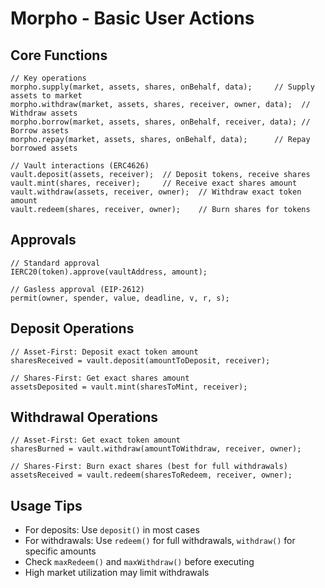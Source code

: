 # Morpho - Basic User Actions

## Core Functions
```solidity
// Key operations
morpho.supply(market, assets, shares, onBehalf, data);     // Supply assets to market
morpho.withdraw(market, assets, shares, receiver, owner, data);  // Withdraw assets
morpho.borrow(market, assets, shares, onBehalf, receiver, data); // Borrow assets
morpho.repay(market, assets, shares, onBehalf, data);      // Repay borrowed assets

// Vault interactions (ERC4626)
vault.deposit(assets, receiver);  // Deposit tokens, receive shares
vault.mint(shares, receiver);     // Receive exact shares amount
vault.withdraw(assets, receiver, owner);  // Withdraw exact token amount
vault.redeem(shares, receiver, owner);    // Burn shares for tokens
```

## Approvals
```solidity
// Standard approval
IERC20(token).approve(vaultAddress, amount);

// Gasless approval (EIP-2612)
permit(owner, spender, value, deadline, v, r, s);
```

## Deposit Operations
```solidity
// Asset-First: Deposit exact token amount
sharesReceived = vault.deposit(amountToDeposit, receiver);

// Shares-First: Get exact shares amount
assetsDeposited = vault.mint(sharesToMint, receiver);
```

## Withdrawal Operations
```solidity
// Asset-First: Get exact token amount
sharesBurned = vault.withdraw(amountToWithdraw, receiver, owner);

// Shares-First: Burn exact shares (best for full withdrawals)
assetsReceived = vault.redeem(sharesToRedeem, receiver, owner);
```

## Usage Tips
- For deposits: Use `deposit()` in most cases
- For withdrawals: Use `redeem()` for full withdrawals, `withdraw()` for specific amounts
- Check `maxRedeem()` and `maxWithdraw()` before executing
- High market utilization may limit withdrawals

